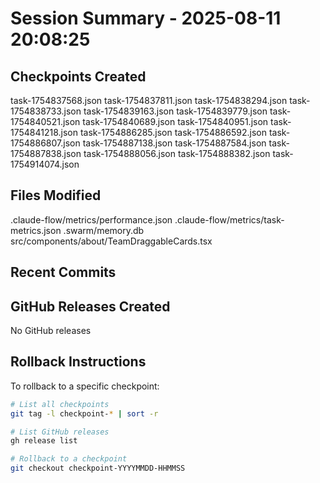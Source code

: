 # Session Summary - 2025-08-11 20:08:25

## Checkpoints Created
task-1754837568.json
task-1754837811.json
task-1754838294.json
task-1754838733.json
task-1754839163.json
task-1754839779.json
task-1754840521.json
task-1754840689.json
task-1754840951.json
task-1754841218.json
task-1754886285.json
task-1754886592.json
task-1754886807.json
task-1754887138.json
task-1754887584.json
task-1754887838.json
task-1754888056.json
task-1754888382.json
task-1754914074.json

## Files Modified
.claude-flow/metrics/performance.json
.claude-flow/metrics/task-metrics.json
.swarm/memory.db
src/components/about/TeamDraggableCards.tsx

## Recent Commits


## GitHub Releases Created
No GitHub releases

## Rollback Instructions
To rollback to a specific checkpoint:
```bash
# List all checkpoints
git tag -l checkpoint-* | sort -r

# List GitHub releases
gh release list

# Rollback to a checkpoint
git checkout checkpoint-YYYYMMDD-HHMMSS
```

